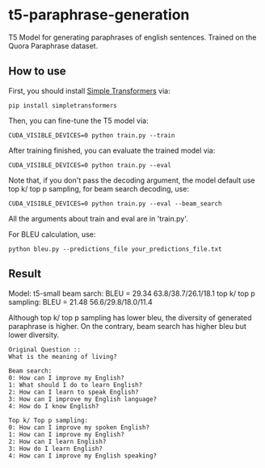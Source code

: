 # t5-paraphrase-generation
​T5 Model for generating paraphrases of english sentences. Trained on the Quora Paraphrase dataset.

## How to use
First, you should install [Simple Transformers](https://github.com/ThilinaRajapakse/simpletransformers) via:
```
pip install simpletransformers
```

Then, you can fine-tune the T5 model via:
```
CUDA_VISIBLE_DEVICES=0 python train.py --train
```

After training finished, you can evaluate the trained model via:
```
CUDA_VISIBLE_DEVICES=0 python train.py --eval
```
Note that, if you don't pass the decoding argument, the model default use top k/ top p sampling, for beam search decoding, use:
```
CUDA_VISIBLE_DEVICES=0 python train.py --eval --beam_search
```

All the arguments about train and eval are in 'train.py'.


For BLEU calculation, use:
```
python bleu.py --predictions_file your_predictions_file.txt
```

## Result
Model: t5-small
beam sarch: BLEU = 29.34 63.8/38.7/26.1/18.1
top k/ top p sampling: BLEU = 21.48 56.6/29.8/18.0/11.4

Although top k/ top p sampling has lower bleu, the diversity of generated paraphrase is higher. On the contrary, beam search has higher bleu but lower diversity.

```
Original Question ::
What is the meaning of living?

Beam search: 
0: How can I improve my English?
1: What should I do to learn English?
2: How can I learn to speak English?
3: How can I improve my English language?
4: How do I know English?

Top k/ Top p sampling:
0: How can I improve my spoken English?
1: How can I improve my English?
2: How can I learn English?
3: How do I learn English?
4: How can I improve my English speaking?
```
